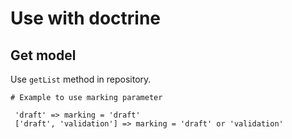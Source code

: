 # Use with doctrine

## Get model

Use `getList` method in repository.

    # Example to use marking parameter
    
     'draft' => marking = 'draft'
     ['draft', 'validation'] => marking = 'draft' or 'validation'
